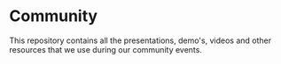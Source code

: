 # Community
This repository contains all the presentations, demo's, videos and other resources that we use during our community events.

## 

